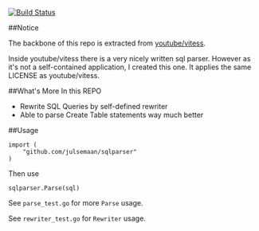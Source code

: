 [![Build Status](https://travis-ci.org/xwb1989/sqlparser.svg?branch=master)](https://travis-ci.org/xwb1989/sqlparser)

##Notice

The backbone of this repo is extracted from [youtube/vitess](https://github.com/youtube/vitess).

Inside youtube/vitess there is a very nicely written sql parser. However as it's not a self-contained application, I created this one. 
It applies the same LICENSE as youtube/vitess.

##What's More In this REPO

* Rewrite SQL Queries by self-defined rewriter
* Able to parse Create Table statements way much better

##Usage

    import (
        "github.com/julsemaan/sqlparser"
    )

Then use
    
    sqlparser.Parse(sql)

See `parse_test.go` for more `Parse` usage.

See `rewriter_test.go` for `Rewriter` usage.
